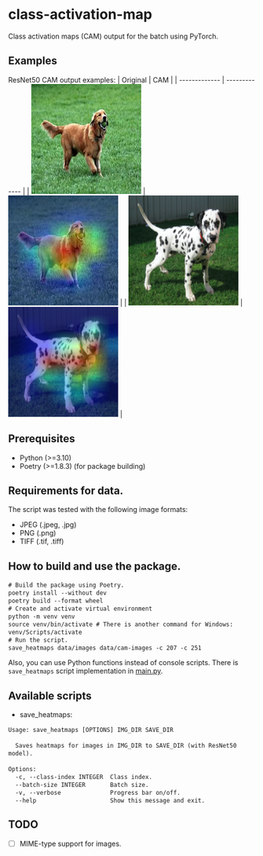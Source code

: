 # class-activation-map
Class activation maps (CAM) output for the batch using PyTorch.

## Examples
ResNet50 CAM output examples:
| Original  | CAM |
| ------------- | ------------- |
|   <img src="https://github.com/georgechaikin/class-activation-map/blob/main/data/images/Golden_Retriever_with_tennis_ball.jpg?raw=true" width="224" height="224"/>  | <img src="https://github.com/georgechaikin/class-activation-map/blob/main/data/cam-images/Golden_Retriever_with_tennis_ball_207.jpg?raw=true" />  |
|   <img src="https://github.com/georgechaikin/class-activation-map/blob/main/data/images/200px-Dalmatian_puppy,_four_months.png?raw=true" width="224" height="224"/>  | <img src="https://github.com/georgechaikin/class-activation-map/blob/main/data/cam-images/200px-Dalmatian_puppy,_four_months_251.png?raw=true" />  |


## Prerequisites
* Python (>=3.10)
* Poetry (>=1.8.3) (for package building)

## Requirements for data.
The script was tested with the following image formats:
- JPEG (.jpeg, .jpg)
- PNG (.png)
- TIFF (.tif, .tiff)

## How to build and use the package.
```shell
# Build the package using Poetry.
poetry install --without dev
poetry build --format wheel
# Create and activate virtual environment
python -m venv venv
source venv/bin/activate # There is another command for Windows: venv/Scripts/activate
# Run the script.
save_heatmaps data/images data/cam-images -c 207 -c 251
```
Also, you can use Python functions instead of console scripts.
There is ```save_heatmaps``` script implementation in [main.py](https://github.com/georgechaikin/class-activation-map/blob/main/class_activation_map/main.py).

## Available scripts
- save_heatmaps:
```shell
Usage: save_heatmaps [OPTIONS] IMG_DIR SAVE_DIR

  Saves heatmaps for images in IMG_DIR to SAVE_DIR (with ResNet50 model).

Options:
  -c, --class-index INTEGER  Class index.
  --batch-size INTEGER       Batch size.
  -v, --verbose              Progress bar on/off.
  --help                     Show this message and exit.
```

## TODO
- [ ] MIME-type support for images.

